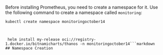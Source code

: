 
Before installing Prometheus, you need to create a namespace for it. Use the following command to create a namespace called `monitoring`:

```sh
kubectl create namespace monitoringoctober14
```
```


 helm install my-release oci://registry-1.docker.io/bitnamicharts/thanos -n monitoringoctober14```markdown
## Namespace Creation
